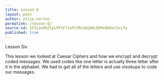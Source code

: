 ```yaml
---
title: Lesson 6
layout: post
author: ollie.norton
permalink: /lesson-6/
source-id: 1FIxzw9GZlpLFPlF71uFCYRn1WjW4LQhMv8bDez5xifw
published: true
---
```

Lesson Six

This lesson we looked at Caesar Ciphers and how we encrypt and decrypt coded messages. We used codes like one letter is actually three letter after it in the alphabet. We had to get all of the letters and use vlookups to code our messages.

